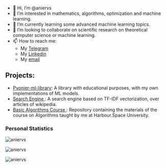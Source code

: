 - 👋 Hi, I’m @aniervs
- 👀 I’m interested in mathematics, algorithms, optimization and machine learning.
- 🌱 I’m currently learning some advanced machine learning topics.
- 💞️ I’m looking to collaborate on scientific research on theoretical computer science or machine learning.
- 📫 How to reach me:
  - My <a href="https://t.me/aniervs">Telegram</a>
  - My <a href="https://www.linkedin.com/in/aniervs/">Linkedin </a>
  - My [email](mailto:anier.velasco@gmail.com)

<!---
aniervs/aniervs is a ✨ special ✨ repository because its `README.md` (this file) appears on your GitHub profile.
You can click the Preview link to take a look at your changes.
--->


## Projects:

- <a href="https://github.com/aniervs/Pyonier-ml-library">Pyonier-ml-library</a>: A library with educational purposes, with my own implementations of ML models.
- <a href="https://github.com/aniervs/search-engine"> Search Engine </a>: A search engine based on TF-IDF vectorization, over articles of wikipedia.
- <a href="https://github.com/aniervs/hs-basic-algorithms-course-2022"> Basic Algorithms Course </a>: Repository containing the materials of the course on Algorithms taught by me at Harbour.Space University.

### **Personal Statistics**

<p><img align="center" src="https://github-readme-stats-six-orpin-55.vercel.app/api/top-langs?username=aniervs&show_icons=true&locale=en&layout=compact" alt="aniervs" /></p>
<p><img align="center" src="https://github-readme-stats-six-orpin-55.vercel.app/api?username=aniervs&show_icons=true&locale=en" alt="aniervs" /></p>
<p><img align="center" src="https://github-readme-streak-stats.herokuapp.com/?user=aniervs&" alt="aniervs" /></p>
